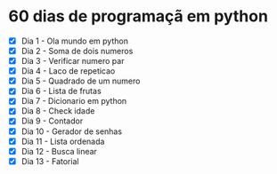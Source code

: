 # 60 dias de programaçã em python
-[x] Dia 1 - Ola mundo em python
-[x] Dia 2 - Soma de dois numeros
-[x] Dia 3 - Verificar numero par
-[x] Dia 4 - Laco de repeticao
-[x] Dia 5 - Quadrado de um numero
-[x] Dia 6 - Lista de frutas
-[x] Dia 7 - Dicionario em python
-[x] Dia 8 - Check idade
-[x] Dia 9 - Contador
-[x] Dia 10 - Gerador de senhas
-[x] Dia 11 - Lista ordenada
-[x] Dia 12 - Busca linear
-[x] Dia 13 - Fatorial
